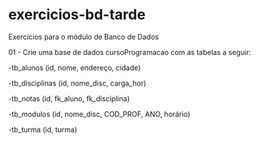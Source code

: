 # exercicios-bd-tarde
Exercícios para o módulo de Banco de Dados

01 - Crie uma base de dados cursoProgramacao com as tabelas a seguir:

-tb_alunos (id, nome, endereço, cidade)

-tb_disciplinas (id, nome_disc, carga_hor)

-tb_notas (id, fk_aluno, fk_disciplina)

-tb_modulos (id, nome_disc, COD_PROF, ANO, horário)

-tb_turma (id, turma)

